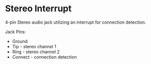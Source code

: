 # Stereo Interrupt

4-pin Stereo audio jack utilizing an interrupt for connection detection.

Jack Pins:
* Ground
* Tip - stereo channel 1
* Ring - stereo channel 2
* Connect - connection detection